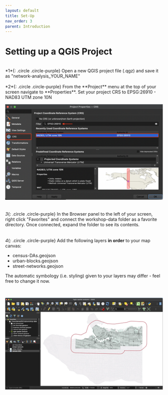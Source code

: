 ```yaml
---
layout: default
title: Set-Up
nav_order: 3
parent: Introduction 
---
```

# Setting up a QGIS Project 
<br>
*1*{: .circle .circle-purple} Open a new QGIS project file (.qgz) and save it as "network-analysis_YOUR_NAME"
<br>
<br>    
*2*{: .circle .circle-purple} From the **Project** menu at the top of your screen navigate to **Properties**. Set your project CRS to EPSG:26910 - NAD83 UTM zone 10N
<br>  

![set-project-crs](./content/images/project-CRS_20230218.png)
<br>    
<br>
*3*{: .circle .circle-purple} In the Browser panel to the left of your screen, right click "Favorites" and connect the workshop-data folder as a favorite directory. Once connected, expand the folder to see its contents. 
<br>    
<br>
*4*{: .circle .circle-purple} Add the following layers **in order** to your map canvas: 

- census-DAs.geojson
- urban-blocks.geojson
- street-networks.geojson


<!-- - street-networks.geojson
- business-licenses.geojson -->

<!-- We add census-DAs.geojson first because it has the same CRS as the project. Urban-blocks does not have the same CRS as your project and, unless the option is disabled, QGIS will automatically change your project projection to that of the first layer added. OSM-street-networks and especially business-licenses are very large files and will take a minute to load.  -->

<!-- **Re-order your layers to match** the image below.  -->
The automatic symbology (i.e. styling) given to your layers may differ - feel free to change it now. 
<!-- **Uncheck business-licenses in your layers panel to hide it from view.** This will make zooming and panning around your map canvas faster because business-licenses won't have to re-load everytime. -->
<br>       

![initial-canvas-view](./content/images/starting-view_20230220.jpg)

